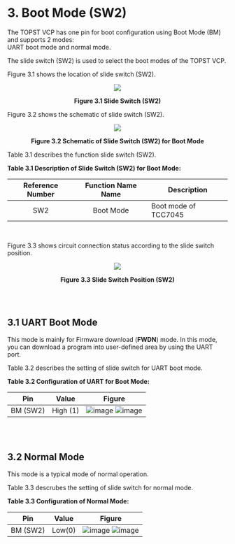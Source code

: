 # 3. Boot Mode (SW2)


The TOPST VCP has one pin for boot configuration using Boot Mode (BM) and supports 2 modes:  
UART boot mode and normal mode.

The slide switch (SW2) is used to select the boot modes of the TOPST VCP.


Figure 3.1 shows the location of slide switch (SW2).

<p align="center"><img src="https://github.com/Topst-Dev/Documentation/assets/161264431/bb2f0001-5311-4c3c-b0dc-13944167bc1e"></p>
<p align="center"><strong>Figure 3.1 Slide Switch (SW2) </strong> </p>



Figure 3.2 shows the schematic of slide switch (SW2).

<p align="center"><img src="https://github.com/Topst-Dev/Documentation/assets/161264431/bed66745-24db-45f6-959f-cb8142ec0ca7"></p>
<p align="center"><strong>Figure 3.2 Schematic of Slide Switch (SW2) for Boot Mode </strong> </p>


Table 3.1 describes the function slide switch (SW2).  

**Table 3.1 Description of Slide Switch (SW2) for Boot Mode:**  

| Reference Number | Function Name Name | Description                               |
|:----------------:|:------------------:|-------------------------------------------|
|       SW2        |      Boot Mode     |  Boot mode of TCC7045                     |  

<br/>

Figure 3.3 shows circuit connection status according to the slide switch position.
<p align="center"><img src="https://github.com/Topst-Dev/Documentation/assets/161264431/c1df3c91-8367-443a-aebf-fffe8129bf75"></p>
<p align="center"><strong> Figure 3.3 Slide Switch Position (SW2) </strong> </p>

<br/><br/>

## 3.1 UART Boot Mode
This mode is mainly for Firmware download (**FWDN**) mode.
In this mode, you can download a program into user-defined area by using the UART port.


Table 3.2 describes the setting of slide switch for UART boot mode.  

 **Table 3.2 Configuration of UART for Boot Mode:**   
 
| Pin | Value | Figure                              |
|:---:|:-----:|-------------------------------------|
| BM (SW2) | High (1) |  ![image](https://github.com/Topst-Dev/Documentation/assets/161264431/e5df491e-1776-4b1f-9e91-1c2dd5e61025)   ![image](https://github.com/Topst-Dev/Documentation/assets/161264431/17beb32a-cc49-45b7-9a79-f528759baf49)        |  
 
<br/><br/>

## 3.2 Normal Mode
This mode is a typical mode of normal operation.

Table 3.3 descrubes the setting of slide switch for normal mode.  

**Table 3.3 Configuration of Normal Mode:**  

| Pin | Value | Figure                              |
|:---:|:-----:|-------------------------------------|
| BM (SW2) | Low(0) |  ![image](https://github.com/Topst-Dev/Documentation/assets/161264431/e22dedaf-ba40-4d03-8490-60fe2bd6ba5d)  ![image](https://github.com/Topst-Dev/Documentation/assets/161264431/d8749701-a756-4f5d-88d4-e6bffc79a26b) |  

 
